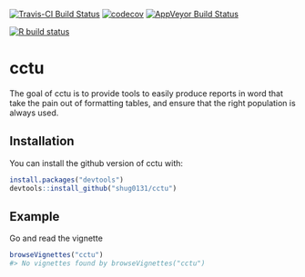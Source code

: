 
[![Travis-CI Build
Status](https://travis-ci.com/shug0131/cctu.svg?branch=master)](https://travis-ci.com/shug0131/cctu)
[![codecov](https://codecov.io/github/shug0131/cctu/branch/master/graphs/badge.svg)](https://codecov.io/github/shug0131/cctu)
[![AppVeyor Build
Status](https://ci.appveyor.com/api/projects/status/github/shug0131/cctu?branch=master&svg=true)](https://ci.appveyor.com/project/shug0131/cctu)

<!-- badges: start -->

[![R build
status](https://github.com/shug0131/cctu/workflows/R-CMD-check/badge.svg)](https://github.com/shug0131/cctu/actions)
<!-- badges: end -->

<!-- README.md is generated from README.Rmd. Please edit that file -->

# cctu

The goal of cctu is to provide tools to easily produce reports in word
that take the pain out of formatting tables, and ensure that the right
population is always used.

## Installation

You can install the github version of cctu with:

``` r
install.packages("devtools")
devtools::install_github("shug0131/cctu")
```

## Example

Go and read the vignette

``` r
browseVignettes("cctu")
#> No vignettes found by browseVignettes("cctu")
```
